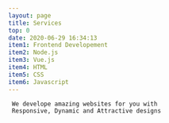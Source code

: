 ```yaml
---
layout: page
title: Services
top: 0
date: 2020-06-29 16:34:13
item1: Frontend Developement
item2: Node.js
item3: Vue.js
item4: HTML
item5: CSS
item6: Javascript
---
```

 
     We develope amazing websites for you with
     Responsive, Dynamic and Attractive designs
<br>


